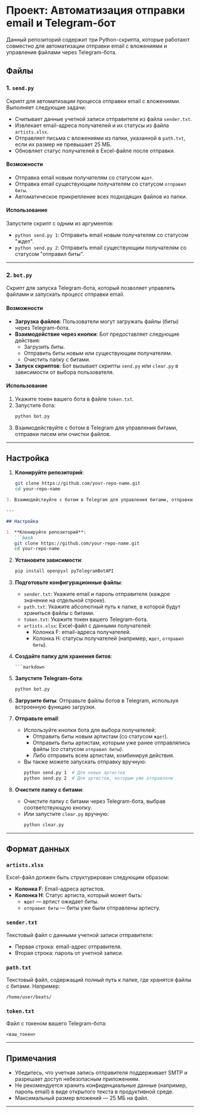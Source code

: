 # Проект: Автоматизация отправки email и Telegram-бот

Данный репозиторий содержит три Python-скрипта, которые работают совместно для автоматизации отправки email с вложениями и управления файлами через Telegram-бота.

## Файлы

### 1. `send.py`
Скрипт для автоматизации процесса отправки email с вложениями. Выполняет следующие задачи:
- Считывает данные учетной записи отправителя из файла `sender.txt`.
- Извлекает email-адреса получателей и их статусы из файла `artists.xlsx`.
- Отправляет письма с вложениями из папки, указанной в `path.txt`, если их размер не превышает 25 МБ.
- Обновляет статус получателей в Excel-файле после отправки.

#### Возможности
- Отправка email новым получателям со статусом `ждет`.
- Отправка email существующим получателям со статусом `отправил биты`.
- Автоматическое прикрепление всех подходящих файлов из папки.

#### Использование
Запустите скрипт с одним из аргументов:
- `python send.py 1`: Отправить email новым получателям со статусом "ждет".
- `python send.py 2`: Отправить email существующим получателям со статусом "отправил биты".

---

### 2. `bot.py`
Скрипт для запуска Telegram-бота, который позволяет управлять файлами и запускать процесс отправки email.

#### Возможности
- **Загрузка файлов**: Пользователи могут загружать файлы (биты) через Telegram-бота.
- **Взаимодействие через кнопки**: Бот предоставляет следующие действия:
  - Загрузить биты.
  - Отправить биты новым или существующим получателям.
  - Очистить папку с битами.
- **Запуск скриптов**: Бот вызывает скрипты `send.py` или `clear.py` в зависимости от выбора пользователя.

#### Использование
1. Укажите токен вашего бота в файле `token.txt`.
2. Запустите бота:
   ```bash
   python bot.py
3. Взаимодействуйте с ботом в Telegram для управления битами, отправки писем или очистки файлов.

---

## Настройка

1. **Клонируйте репозиторий**:
   ```bash
   git clone https://github.com/your-repo-name.git
   cd your-repo-name
```markdown
3. Взаимодействуйте с ботом в Telegram для управления битами, отправки писем или очистки файлов.

---

## Настройка

1. **Клонируйте репозиторий**:
   ```bash
   git clone https://github.com/your-repo-name.git
   cd your-repo-name
   ```

2. **Установите зависимости**:
   ```bash
   pip install openpyxl pyTelegramBotAPI
   ```

3. **Подготовьте конфигурационные файлы**:
   - `sender.txt`: Укажите email и пароль отправителя (каждое значение на отдельной строке).
   - `path.txt`: Укажите абсолютный путь к папке, в которой будут храниться файлы с битами.
   - `token.txt`: Укажите токен вашего Telegram-бота.
   - `artists.xlsx`: Excel-файл с данными получателей:
     - Колонка F: email-адреса получателей.
     - Колонка H: статусы получателей (например, `ждет`, `отправил биты`).

4. **Создайте папку для хранения битов**:
   ```
   ```markdown
1. **Запустите Telegram-бота**:
   ```bash
   python bot.py
   ```

2. **Загрузите биты**: Отправьте файлы ботов в Telegram, используя встроенную функцию загрузки.

3. **Отправьте email**:
   - Используйте кнопки бота для выбора получателей:
     - Отправить биты новым артистам (со статусом `ждет`).
     - Отправить биты артистам, которым уже ранее отправлялись файлы (со статусом `отправил биты`).
     - Либо отправить всем артистам, комбинируя действия.
   - Вы также можете запускать отправку вручную:
     ```bash
     python send.py 1  # Для новых артистов
     python send.py 2  # Для артистов, которым уже отправляли
     ```

4. **Очистите папку с битами**:
   - Очистите папку с битами через Telegram-бота, выбрав соответствующую кнопку.
   - Или запустите `clear.py` вручную:
     ```bash
     python clear.py
     ```

---

## Формат данных

### `artists.xlsx`
Excel-файл должен быть структурирован следующим образом:
- **Колонка F**: Email-адреса артистов.
- **Колонка H**: Статус артиста, который может быть:
  - `ждет` — артист ожидает биты.
  - `отправил биты` — биты уже были отправлены артисту.

### `sender.txt`
Текстовый файл с данными учетной записи отправителя:
- Первая строка: email-адрес отправителя.
- Вторая строка: пароль от учетной записи.

### `path.txt`
Текстовый файл, содержащий полный путь к папке, где хранятся файлы с битами. Например:
```
/home/user/beats/
```

### `token.txt`
Файл с токеном вашего Telegram-бота:
```
<ваш_токен>
```

---

## Примечания

- Убедитесь, что учетная запись отправителя поддерживает SMTP и разрешает доступ небезопасным приложениям.
- Не рекомендуется хранить конфиденциальные данные (например, пароль email) в виде открытого текста в продуктивной среде.
- Максимальный размер вложений — 25 МБ на файл.

---

